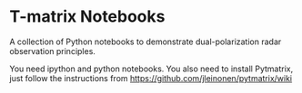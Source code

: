 # T-matrix Notebooks
A collection of Python notebooks to demonstrate dual-polarization radar observation principles.

You need ipython and python notebooks. You also need to install Pytmatrix, just follow the instructions from https://github.com/jleinonen/pytmatrix/wiki

